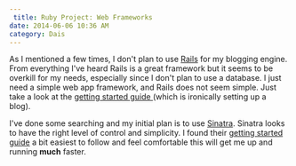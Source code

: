 ```yaml
---
 title: Ruby Project: Web Frameworks
date: 2014-06-06 10:36 AM
category: Dais
---
```


As I mentioned a few times, I don't plan to use [Rails](http://rubyonrails.org) for my blogging engine. From everything I've heard Rails is a great framework but it seems to be overkill for my needs, especially since I don't plan to use a database. I just need a simple web app framework, and Rails does not seem simple. Just take a look at the [getting started guide ](http://guides.rubyonrails.org/getting_started.html)(which is ironically setting up a blog).

I've done some searching and my initial plan is to use [Sinatra](http://www.sinatrarb.com). Sinatra looks to have the right level of control and simplicity. I found their [getting started guide](http://www.sinatrarb.com/intro.html) a bit easiest to follow and feel comfortable this will get me up and running **much** faster.
